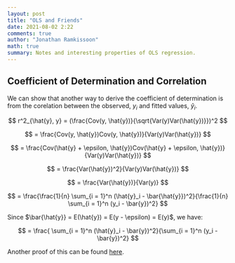 ```yaml
---
layout: post
title: "OLS and Friends"
date: 2021-08-02 2:22
comments: true
author: "Jonathan Ramkissoon"
math: true
summary: Notes and interesting properties of OLS regression.
---
```




## Coefficient of Determination and Correlation 

We can show that another way to derive the coefficient of determination is from the corelation between the observed, $y_i$ and fitted values, $\hat{y}_i$. 

$$ r^2_{\hat{y}, y} = (\frac{Cov(y, \hat{y})}{\sqrt{Var(y)Var(\hat{y})}})^2 $$

$$ = \frac{Cov(y, \hat{y})Cov(y, \hat{y})}{Var(y)Var(\hat{y})} $$

$$ = \frac{Cov(\hat{y} + \epsilon, \hat{y})Cov(\hat{y} + \epsilon, \hat{y})}{Var(y)Var(\hat{y})} $$

$$ = \frac{Var(\hat{y})^2}{Var(y)Var(\hat{y})} $$

$$ = \frac{Var(\hat{y})}{Var(y)} $$

$$ = \frac{\frac{1}{n} \sum_{i = 1}^n (\hat{y}_i - \bar{\hat{y}})^2}{\frac{1}{n} \sum_{i = 1}^n (y_i - \bar{y})^2} $$

Since $\bar{\hat{y}} = E(\hat{y}) = E(y - \epsilon) = E(y)$, we have:

$$ = \frac{ \sum_{i = 1}^n (\hat{y}_i - \bar{y})^2}{\sum_{i = 1}^n (y_i - \bar{y})^2} $$

Another proof of this can be found [here](https://math.stackexchange.com/questions/129909/correlation-coefficient-and-determination-coefficient/1799567).